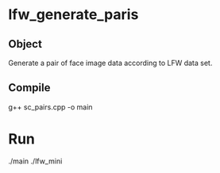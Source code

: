 # lfw_generate_paris
## Object
Generate a pair of face image data according to LFW data set.

## Compile
g++ sc_pairs.cpp -o main

# Run
./main ./lfw_mini




